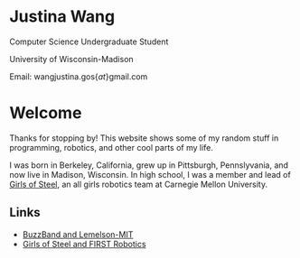 <!-- Headings -->
# Justina Wang
Computer Science Undergraduate Student

University of Wisconsin-Madison

Email: wangjustina.gos{_at_}gmail.com

<!-- Horizontal Rule -->

# Welcome
Thanks for stopping by! This website shows some of my random stuff in programming, robotics, and other cool parts of my life. 

I was born in Berkeley, California, grew up in Pittsburgh, Pennslyvania, and now live in Madison, Wisconsin. In high school, I was a member and lead of [Girls of Steel](http://girlsofsteelrobotics.com/blog/), an all girls robotics team at Carnegie Mellon University. 

## Links
* [BuzzBand and Lemelson-MIT](http://girlsofsteelrobotics.com/gos-buzzband/)
* [Girls of Steel and FIRST Robotics](http://girlsofsteelrobotics.com/blog/)



